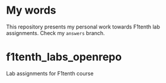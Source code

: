 # My words
This repository presents my personal work towards F1tenth lab assignments. Check 
my `answers` branch.
# f1tenth_labs_openrepo
Lab assignments for F1tenth course
